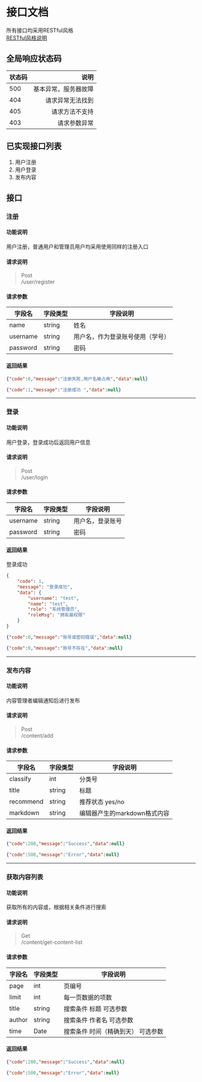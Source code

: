 
# 接口文档
所有接口均采用RESTful风格<br>
[RESTful风格说明](https://blog.csdn.net/qiansg123/article/details/80130206)

## 全局响应状态码

| 状态码        | 说明   | 
| --------   | -----:  | 
| 500    | 基本异常，服务器故障| 
| 404        |   请求异常无法找到   |  
| 405        |    请求方法不支持  |
| 403    | 请求参数异常| 


## 已实现接口列表
1. 用户注册
2. 用户登录
3. 发布内容

## 接口


### 注册
#### 功能说明
用户注册，普通用户和管理员用户均采用使用同样的注册入口
#### 请求说明
> Post <br>
/user/register
#### 请求参数
字段名       |字段类型       |字段说明
------------|-----------|-----------
name       |string        |姓名
username       |string        |用户名，作为登录账号使用（学号）
password       |string        |密码
#### 返回结果
```json
{"code":0,"message":"注册失败,用户名被占用","data":null}

```
```json
{"code":1,"message":"注册成功 ","data":null}
```

----

### 登录
#### 功能说明
用户登录，登录成功后返回用户信息
#### 请求说明
> Post <br>
/user/login
#### 请求参数
字段名       |字段类型       |字段说明
------------|-----------|-----------
username       |string        |用户名，登录账号
password       |string        |密码
#### 返回结果
登录成功
```json
{
	"code": 1,
	"message": "登录成功",
	"data": {
		"username": "test",
		"name": "test",
		"role": "系统管理员",
		"roleMsg": "拥有最权限"
	}
}

```
```json
{"code":0,"message":"账号或密码错误","data":null}
```
```json
{"code":0,"message":"账号不存在","data":null}

```

----

### 发布内容
#### 功能说明
内容管理者编辑通知后进行发布
#### 请求说明
> Post <br>
/content/add
#### 请求参数
字段名       |字段类型       |字段说明
------------|-----------|-----------
classify       |int        |分类号
title       |string        |标题
recommend       |string        |推荐状态 yes/no
markdown       |string        |编辑器产生的markdown格式内容
#### 返回结果
```json
{"code":200,"message":"Success","data":null}

```
```json
{"code":500,"message":"Error","data":null}
```

----

### 获取内容列表
#### 功能说明
获取所有的内容或，根据相关条件进行搜索
#### 请求说明
> Get <br>
/content/get-content-list
#### 请求参数
字段名       |字段类型       |字段说明
------------|-----------|-----------
page       |int        |页编号
limit       |int        |每一页数据的项数
title       |string        |搜索条件 标题 可选参数
author       |string        |搜索条件 作者名 可选参数
time       |Date        |搜索条件 时间（精确到天） 可选参数
#### 返回结果
```json
{"code":200,"message":"Success","data":null}

```
```json
{"code":500,"message":"Error","data":null}
```

